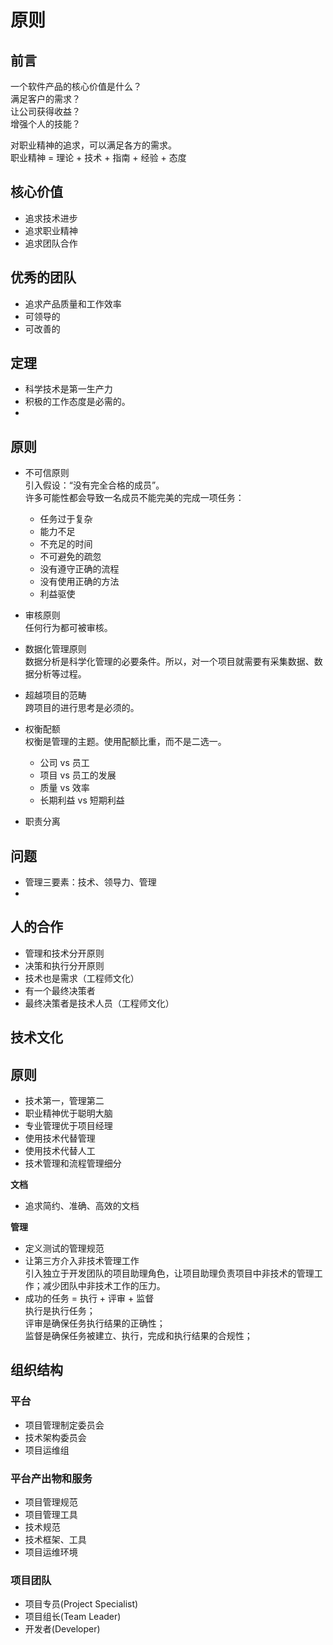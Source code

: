 # 原则

## 前言

一个软件产品的核心价值是什么？  
满足客户的需求？  
让公司获得收益？  
增强个人的技能？  

对职业精神的追求，可以满足各方的需求。  
职业精神 = 理论 + 技术 + 指南 + 经验 + 态度  

## 核心价值

- 追求技术进步  
- 追求职业精神  
- 追求团队合作  

## 优秀的团队

- 追求产品质量和工作效率  
- 可领导的  
- 可改善的  

## 定理

- 科学技术是第一生产力  
- 积极的工作态度是必需的。  
-

## 原则

- 不可信原则  
  引入假设：“没有完全合格的成员”。  
  许多可能性都会导致一名成员不能完美的完成一项任务：  

  - 任务过于复杂  
  - 能力不足  
  - 不充足的时间  
  - 不可避免的疏忽  
  - 没有遵守正确的流程  
  - 没有使用正确的方法  
  - 利益驱使  

- 审核原则  
  任何行为都可被审核。  

- 数据化管理原则  
  数据分析是科学化管理的必要条件。所以，对一个项目就需要有采集数据、数据分析等过程。  

- 超越项目的范畴  
  跨项目的进行思考是必须的。  

- 权衡配额  
  权衡是管理的主题。使用配额比重，而不是二选一。  

  - 公司 vs 员工  
  - 项目 vs 员工的发展  
  - 质量 vs 效率  
  - 长期利益 vs 短期利益  

- 职责分离  

## 问题

- 管理三要素：技术、领导力、管理  
-

## 人的合作

- 管理和技术分开原则  
- 决策和执行分开原则  
- 技术也是需求（工程师文化）  
- 有一个最终决策者  
- 最终决策者是技术人员（工程师文化）  

## 技术文化

## 原则

- 技术第一，管理第二  
- 职业精神优于聪明大脑  
- 专业管理优于项目经理  
- 使用技术代替管理  
- 使用技术代替人工  
- 技术管理和流程管理细分  

**文档**  

- 追求简约、准确、高效的文档  

**管理**  

- 定义测试的管理规范  
- 让第三方介入非技术管理工作  
  引入独立于开发团队的项目助理角色，让项目助理负责项目中非技术的管理工作；减少团队中非技术工作的压力。  
- 成功的任务 = 执行 + 评审 + 监督  
  执行是执行任务；  
  评审是确保任务执行结果的正确性；  
  监督是确保任务被建立、执行，完成和执行结果的合规性；  

## 组织结构

### 平台

- 项目管理制定委员会  
- 技术架构委员会  
- 项目运维组  

### 平台产出物和服务

- 项目管理规范  
- 项目管理工具  
- 技术规范  
- 技术框架、工具  
- 项目运维环境  

### 项目团队

- 项目专员(Project Specialist)  
- 项目组长(Team Leader)  
- 开发者(Developer)  
